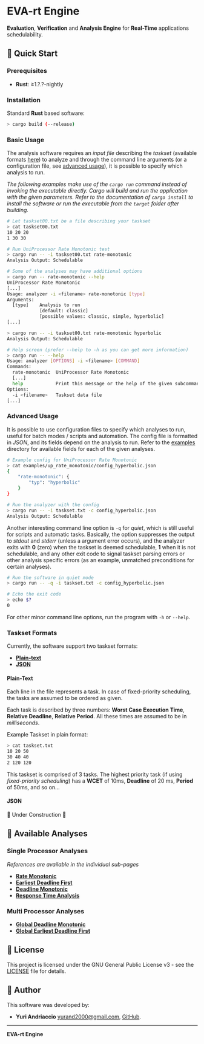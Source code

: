 # EVA-rt Engine

**Evaluation**, **Verification** and **Analysis Engine** for **Real-Time** applications schedulability.

## 🚀 Quick Start

### Prerequisites

- **Rust**: ≥1.?.?-nightly

### Installation

Standard **Rust** based software:

```bash
> cargo build (--release)
```

### Basic Usage

The analysis software requires an *input file* describing the *taskset* (available formats [here](#taskset-formats)) to analyze and through the command line arguments (or a configuration file, see [advanced usage](#advanced-usage)), it is possible to specify which analysis to run.

*The following examples make use of the `cargo run` command instead of invoking the executable directly. Cargo will build and run the application with the given parameters. Refer to the documentation of `cargo install` to install the software or run the executable from the `target` folder after building.*

```bash
# Let taskset00.txt be a file describing your taskset
> cat taskset00.txt
10 20 20
1 30 30

# Run UniProcessor Rate Monotonic test
> cargo run -- -i taskset00.txt rate-monotonic
Analysis Output: Schedulable

# Some of the analyses may have additional options
> cargo run -- rate-monotonic --help
UniProcessor Rate Monotonic
[...]
Usage: analyzer -i <filename> rate-monotonic [type]
Arguments:
  [type]    Analysis to run
            [default: classic]
            [possible values: classic, simple, hyperbolic]
[...]

> cargo run -- -i taskset00.txt rate-monotonic hyperbolic
Analysis Output: Schedulable
```

```bash
# Help screen (prefer --help to -h as you can get more information)
> cargo run -- --help
Usage: analyzer [OPTIONS] -i <filename> [COMMAND]
Commands:
  rate-monotonic  UniProcessor Rate Monotonic
  [...]
  help            Print this message or the help of the given subcommand(s)
Options:
  -i <filename>   Taskset data file
[...]
```

### Advanced Usage

It is possible to use configuration files to specify which analyses to run, useful for batch modes / scripts and automation. The config file is formatted in *JSON*, and its fields depend on the analysis to run. Refer to the [examples](examples) directory for available fields for each of the given analyses.

```bash
# Example config for UniProcessor Rate Monotonic
> cat examples/up_rate_monotonic/config_hyperbolic.json
{
    "rate-monotonic": {
        "typ": "hyperbolic"
    }
}

# Run the analyzer with the config
> cargo run -- -i taskset.txt -c config_hyperbolic.json
Analysis Output: Schedulable
```

Another interesting command line option is `-q` for *quiet*, which is still useful for scripts and automatic tasks. Basically, the option suppresses the output to *stdout* and *stderr* (unless a argument error occurs), and the analyzer exits with **0** (zero) when the taskset is deemed schedulable, **1** when it is not schedulable, and any other exit code to signal taskset parsing errors or other analysis specific errors (as an example, unmatched preconditions for certain analyses).

```bash
# Run the software in quiet mode
> cargo run -- -q -i taskset.txt -c config_hyperbolic.json

# Echo the exit code
> echo $?
0
```

For other minor command line options, run the program with `-h` or `--help`.

### Taskset Formats

Currently, the software support two taskset formats:
- [**Plain-text**](#plain-text)
- [**JSON**](#json)

#### Plain-Text

Each line in the file represents a task. In case of fixed-priority scheduling, the tasks are assumed to be ordered as given.

Each task is described by three numbers: **Worst Case Execution Time**, **Relative Deadline**, **Relative Period**. All these times are assumed to be in *milliseconds*.

Example Taskset in plain format:

```bash
> cat taskset.txt
10 20 50
30 40 40
2 120 120
```

This taskset is comprised of 3 tasks. The highest priority task (if using *fixed-priority scheduling*) has a **WCET** of 10ms, **Deadline** of 20 ms, **Period** of 50ms, and so on...

#### JSON

🚧 Under Construction 🚧

## 🔬 Available Analyses

### Single Processor Analyses

*References are available in the individual sub-pages*

- [**Rate Monotonic**](src/analyses/up_rate_monotonic/README.md)
- [**Earliest Deadline First**](src/analyses/up_earliest_deadline_first/README.md)
- [**Deadline Monotonic**](src/analyses/up_deadline_monotonic/README.md)
- [**Response Time Analysis**](src/analyses/response_time_analysis/README.md)

### Multi Processor Analyses

- [**Global Deadline Monotonic**](src/analyses/smp_dm/README.md)
- [**Global Earliest Deadline First**](src/analyses/smp_edf/README.md)

## 📄 License

This project is licensed under the GNU General Public License v3 - see the [LICENSE](LICENSE) file for details.

## 👤 Author

This software was developed by:
- **Yuri Andriaccio** [yurand2000@gmail.com](mailto:yurand2000@gmail.com), [GitHub](https://github.com/Yurand2000).

---

**EVA-rt Engine**